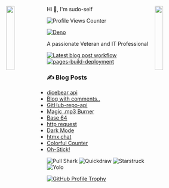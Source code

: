 <img align="left" src="https://user-images.githubusercontent.com/65187002/144930161-2f783401-8d27-4fdf-a2f7-cc0ba32f1f1f.gif" width="21%" style="display:inline;"><img align="right" src="https://user-images.githubusercontent.com/65187002/144930161-2f783401-8d27-4fdf-a2f7-cc0ba32f1f1f.gif" width="21%" style="display:inline;">

 Hi 👋, I'm sudo-self

![Profile Views Counter](https://komarev.com/ghpvc/?username=sudo-self&style=flat-square&color=blue)<br>

[![Deno](https://github.com/sudo-self/psx.deno/actions/workflows/deno.yml/badge.svg)](https://github.com/sudo-self/psx.deno/actions/workflows/deno.yml)<br>

A passionate Veteran and IT Professional<br>

[![Latest blog post workflow](https://github.com/sudo-self/sudo-self/actions/workflows/blogpost.yml/badge.svg?branch=main)](https://github.com/sudo-self/sudo-self/actions/workflows/blogpost.yml)
[![pages-build-deployment](https://github.com/sudo-self/sudo-self/actions/workflows/pages/pages-build-deployment/badge.svg)](https://github.com/sudo-self/sudo-self/actions/workflows/pages/pages-build-deployment)

### :writing_hand: Blog Posts
<!-- BLOG-POST-LIST:START -->
- [dicebear api](https://dev.to/sudo-self/dicebear-api-m59)
- [Blog with comments..](https://dev.to/sudo-self/blog-with-comments-1314)
- [GitHub-repo-api](https://dev.to/sudo-self/github-repos-284g)
- [Magic .mp3 Burner](https://dev.to/sudo-self/magic-mp3-burner-49bo)
- [Base 64](https://dev.to/sudo-self/base-64-2pa0)
- [http request](https://dev.to/sudo-self/http-request-200-ok-4li2)
- [Dark Mode](https://dev.to/sudo-self/dark-mode-23dd)
- [htmx chat](https://dev.to/sudo-self/htmx-chat-2bn3)
- [Colorful Counter](https://dev.to/sudo-self/colorful-counter-cph)
- [Oh-Stick!](https://dev.to/sudo-self/oh-stick-1dfl)
<!-- BLOG-POST-LIST:END -->

![Pull Shark](https://github.com/sudo-self/sudo-self/assets/119916323/591566e1-cd9a-445c-9d0b-82ca60b4c37f)
![Quickdraw](https://github.com/sudo-self/sudo-self/assets/119916323/9d692e82-ae9f-4703-9355-74a0e8bebbfe)
![Starstruck](https://github.com/sudo-self/sudo-self/assets/119916323/5c4f6626-7c67-4277-97a6-b67b77d08953)
![Yolo](https://github.com/sudo-self/sudo-self/assets/119916323/f135932f-d44f-4bb9-b72a-ac23219112bc)

[![GitHub Profile Trophy](https://github-profile-trophy.vercel.app/?username=sudo-self&column=3&theme=onedark)](https://github.com/ryo-ma/github-profile-trophy)

